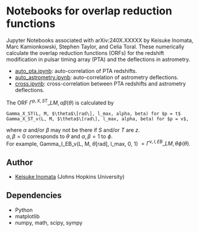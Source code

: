 # Notebooks for overlap reduction functions

Jupyter Notebooks associated with arXiv:240X.XXXXX by Keisuke Inomata, Marc Kamionkowski, Stephen Taylor, and Celia Toral.
These numerically calculate the overlap reduction functions (ORFs) for the redshift modification in pulsar timing array (PTA) and the deflections in astrometry.

- [auto_pta.ipynb](auto_pta.ipynb): auto-correlation of PTA redshifts. 
- [auto_astrometry.ipynb](auto_astrometry.ipynb): auto-correlation of astrometry deflections. 
- [cross.ipynb](cross.ipynb): cross-correlation between PTA redshifts and astrometry deflections. 

The ORF $\Gamma^{p,X,ST}\_{LM,\alpha\beta}(\theta)$ is calculated by
```
Gamma_X_ST(L, M, $\theta$\[rad\], l_max, alpha, beta) for $p = t$  
Gamma_X_ST_v(L, M, $\theta$\[rad\], l_max, alpha, beta) for $p = v$,
```
where $\alpha$ and/or $\beta$ may not be there if $S$ and/or $T$ are $z$.  
$\alpha,\beta = 0$ corresponds to $\theta$ and $\alpha,\beta = 1$ to $\phi$.  
For example, Gamma_I_EB_v(L, M, $\theta$\[rad\], l_max, 0, 1) $= \Gamma^{v,I,EB}\_{LM,\theta \phi}(\theta)$. 

## Author
- [Keisuke Inomata](mailto:kinomat1@jhu.edu) (Johns Hopkins University)

## Dependencies
- Python
- matplotlib
- numpy, math, scipy, sympy

